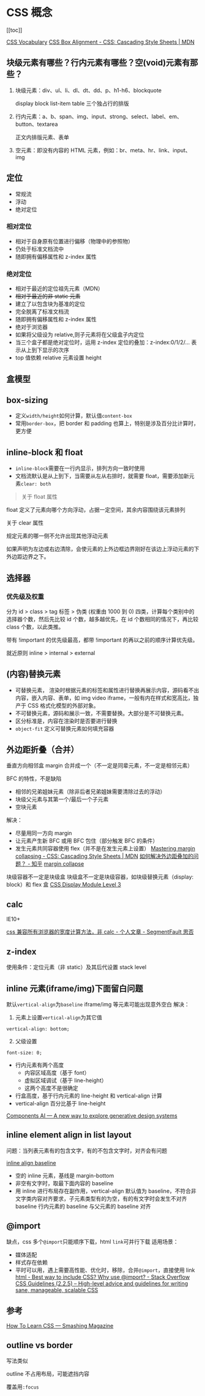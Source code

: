 # CSS 概念
[[toc]]

[CSS Vocabulary](http://apps.workflower.fi/vocabs/css/en#attribute-selector)
[CSS Box Alignment - CSS: Cascading Style Sheets | MDN](https://developer.mozilla.org/en-US/docs/Web/CSS/CSS_Box_Alignment)

## 块级元素有哪些？行内元素有哪些？空(void)元素有那些？

1. 块级元素：div、ul、li、dl、dt、dd、p、h1-h6、blockquote

    display block list-item table 三个独占行的排版

2. 行内元素：a、b、span、img、input、strong、select、label、em、button、textarea

    正文内排版元素、表单

3. 空元素：即没有内容的 HTML 元素，例如：br、meta、hr、link、input、img

## 定位

- 常规流
- 浮动
- 绝对定位

### 相对定位

- 相对于自身原有位置进行偏移（物理中的参照物）
- 仍处于标准文档流中
- 随即拥有偏移属性和 z-index 属性

### 绝对定位

- 相对于最近的定位祖先元素（MDN）
- ~~相对于最近的非 static 元素~~
- 建立了以包含块为基准的定位
- 完全脱离了标准文档流
- 随即拥有偏移属性和 z-index 属性
- 绝对于浏览器
- 如果将父级设为 relative,则子元素将在父级盒子内定位
- 当三个盒子都是绝对定位时，运用 z-index 定位的叠加：z-index:0/1/2/… 表示从上到下显示的次序
- top 值依赖 relative 元素设置 height

## 盒模型

## box-sizing

- 定义`width/height`如何计算，默认值`content-box`
- 常用`border-box`，把 border 和 padding 也算上，特别是涉及百分比计算时，更方便

## inline-block 和 float

- `inline-block`需要在一行内显示，排列方向一致时使用
- 文档流默认是从上到下，当需要从左从右排时，就需要 float，需要添加新元素`clear: both`

> 关于 float 属性

float 定义了元素向哪个方向浮动，占据一定空间，其余内容围绕该元素排列

关于 clear 属性

规定元素的哪一侧不允许出现其他浮动元素

如果声明为左边或右边清除，会使元素的上外边框边界刚好在该边上浮动元素的下外边距边界之下。

## 选择器

### 优先级及权重

分为 id > class > tag 标签 > 伪类 (权重由 1000 到 0) 四类，计算每个类别中的选择器个数，然后先比较 id 个数，越多越优先，在 id 个数相同的情况下，再比较 class 个数，以此类推。

带有 !important 的优先级最高，都带 !important 的再以之前的顺序计算优先级。

就近原则 inline > internal > external

## (内容)替换元素

- 可替换元素， 渲染时根据元素的标签和属性进行替换再展示内容，源码看不出内容，嵌入内容、表单，如 img video iframe，一般有内在样式和宽高比，独产于 CSS 格式化模型的外部对象。
- 不可替换元素，源码和展示一致，不需要替换。大部分是不可替换元素。
- 区分标准是，内容在渲染时是否要进行替换
- `object-fit` 定义可替换元素如何填充容器

## 外边距折叠（合并）

垂直方向相邻盒 margin 合并成一个（不一定是同辈元素，不一定是相邻元素）

BFC 的特性，不是缺陷

- 相邻的兄弟姐妹元素（除非后者兄弟姐妹需要清除过去的浮动）
- 块级父元素与其第一个/最后一个子元素
- 空块元素

解决：
- 尽量用同一方向 margin
- 让元素产生新 BFC 或用 BFC 包住（部分触发 BFC 的条件）
- 发生元素共同容器使用 flex（并不是在发生元素上设置）
[Mastering margin collapsing - CSS: Cascading Style Sheets | MDN](https://developer.mozilla.org/en-US/docs/Web/CSS/CSS_Box_Model/Mastering_margin_collapsing)
[如何解决外边距叠加的问题？ - 知乎](https://www.zhihu.com/question/19823139)
[margin collapse](https://codepen.io/cyio/pen/mdregqb)

块级容器不一定是块级盒
块级盒不一定是块级容器，如块级替换元素（display: block）和 flex 盒
[CSS Display Module Level 3](https://www.w3.org/TR/css-display-3/#block-container)

## calc

IE10+

[css 兼容所有浏览器的宽度计算方法，非 calc - 个人文章 - SegmentFault 思否](https://segmentfault.com/a/1190000010806965)

## z-index

使用条件：定位元素（非 static）及其后代设置 stack level

## inline 元素(iframe/img)下面留白问题

默认`vertical-align`为`baseline`
iframe/img 等元素可能出现意外空白
解决：

1. 元素上设置`vertical-align`为其它值

```
vertical-align: bottom;
```

2. 父级设置

```
font-size: 0;
```

- 行内元素有两个高度
  - 内容区域高度（基于 font）
  - 虚拟区域调试（基于 line-height）
  - 这两个高度不是很确定
- 行盒高度，基于行内元素的 line-height 和 vertical-align 计算
- vertical-align 百分比基于 line-height

[Components AI — A new way to explore generative design systems](https://components.ai/box-shadows/)

## inline element align in list layout

问题：当列表元素有的包含文字，有的不包含文字时，对齐会有问题

[inline align baseline](https://codepen.io/cyio/pen/abZzWPo)

- 空的 inline 元素，基线是 margin-bottom
- 非空有文字时，取最下面内容的 baseline
- 用 inline 进行布局存在副作用，vertical-align 默认值为 baseline，不符合非文字类内容对齐要求，子元素类型有的为空，有的有文字时会发生不对齐
baseline 行内元素的 baseline 与父元素的 baseline 对齐

## @import

缺点，css 多个`@import`只能顺序下载，html `link`可并行下载
适用场景：

- 媒体适配
- 样式存在依赖
- 平时可以用，遇上需要高性能、优化时，移除，合并`@import`，直接使用 link
  [html - Best way to include CSS? Why use @import? - Stack Overflow](https://stackoverflow.com/questions/10036977/best-way-to-include-css-why-use-import?answertab=votes#tab-top)
  [CSS Guidelines (2.2.5) – High-level advice and guidelines for writing sane, manageable, scalable CSS](https://cssguidelin.es/)

## 参考

[How To Learn CSS — Smashing Magazine](https://www.smashingmagazine.com/2019/01/how-to-learn-css/)

## outline vs border
写法类似

outline 不占用布局，可能遮挡内容

覆盖用`:focus`

